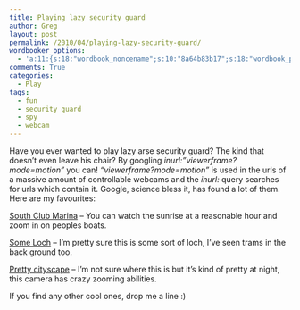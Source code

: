 ```yaml
---
title: Playing lazy security guard
author: Greg
layout: post
permalink: /2010/04/playing-lazy-security-guard/
wordbooker_options:
  - 'a:11:{s:18:"wordbook_noncename";s:10:"8a64b83b17";s:18:"wordbook_page_post";s:4:"-100";s:18:"wordbook_orandpage";s:1:"2";s:23:"wordbook_default_author";s:1:"2";s:23:"wordbook_extract_length";s:3:"256";s:19:"wordbook_actionlink";s:3:"300";s:26:"wordbooker_publish_default";s:2:"on";s:27:"wordbooker_publish_override";s:2:"on";s:18:"wordbook_attribute";s:31:"Posted a new post on their blog";s:29:"wordbooker_status_update_text";s:35:": New blog post :  %title% - %link%";s:20:"wordbook_comment_get";s:2:"on";}'
comments: True
categories:
  - Play
tags:
  - fun
  - security guard
  - spy
  - webcam
---
```

Have you ever wanted to play lazy arse security guard? The kind that doesn&#8217;t even leave his chair? By googling *inurl:”viewerframe?mode=motion”* you can! *&#8220;viewerframe?mode=motion&#8221;* is used in the urls of a massive amount of controllable webcams and the *inurl:* query searches for urls which contain it. Google, science bless it, has found a lot of them. Here are my favourites:

[South Club Marina][1] &#8211; You can watch the sunrise at a reasonable hour and zoom in on peoples boats.

[Some Loch][2] &#8211; I&#8217;m pretty sure this is some sort of loch, I&#8217;ve seen trams in the back ground too.

[Pretty cityscape][3] &#8211; I&#8217;m not sure where this is but it&#8217;s kind of pretty at night, this camera has crazy zooming abilities.

If you find any other cool ones, drop me a line :)

 [1]: http://70.54.178.135:60007/ViewerFrame?Mode=motion
 [2]: http://65.42.42.31/ViewerFrame?Mode=Motion&Resolution=640x480&Quality=Standard&Interval=10&Size=STD&PresetOperation=Move&Language=0
 [3]: http://city-ginowan-okinawa.miemasu.net/ViewerFrame?Mode=Motion&Language=1